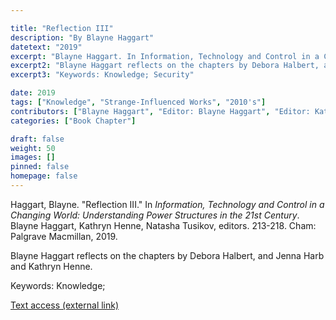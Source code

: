 ```yaml
---

title: "Reflection III"
description: "By Blayne Haggart"
datetext: "2019"
excerpt: "Blayne Haggart. In Information, Technology and Control in a Changing World: Understanding Power Structures in the 21st Century. Blayne Haggart, Kathryn Henne, Natasha Tusikov, editors. 213-218. Cham: Palgrave Macmillan, 2019."
excerpt2: "Blayne Haggart reflects on the chapters by Debora Halbert, and Jenna Harb and Kathryn Henne."
excerpt3: "Keywords: Knowledge; Security"

date: 2019
tags: ["Knowledge", "Strange-Influenced Works", "2010's"]
contributors: ["Blayne Haggart", "Editor: Blayne Haggart", "Editor: Kathryn Henne", "Editor: Natasha Tusikov"]
categories: ["Book Chapter"]

draft: false
weight: 50
images: []
pinned: false
homepage: false
---
```


Haggart, Blayne. "Reflection III." In *Information, Technology and Control in a Changing World: Understanding Power Structures in the 21st Century*. Blayne Haggart, Kathryn Henne, Natasha Tusikov, editors.  213-218. Cham: Palgrave Macmillan, 2019.

Blayne Haggart reflects on the chapters by Debora Halbert, and Jenna Harb and Kathryn Henne.

Keywords: Knowledge; 

[Text access (external link)](https://www.worldcat.org/title/1111084507)
